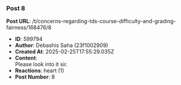 ### Post 8
**Post URL**: /t/concerns-regarding-tds-course-difficulty-and-grading-fairness/168476/8
- **ID**: 599794
- **Author**: Debashis Saha (23f1002909)
- **Created At**: 2025-02-25T17:55:29.035Z
- **Content**:  
  Please look into it sir.
- **Reactions**: heart (1)
- **Post Number**: 8

